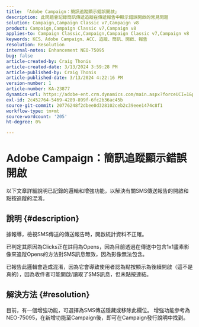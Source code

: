 ```yaml
---
title: 「Adobe Campaign：簡訊追蹤顯示錯誤開啟」
description: 此問題會記錄簡訊傳遞追蹤在傳遞報告中顯示錯誤開啟的常見問題
solution: Campaign,Campaign Classic v7,Campaign v8
product: Campaign,Campaign Classic v7,Campaign v8
applies-to: Campaign Classic,Campaign,Campaign Classic v7,Campaign v8
keywords: KCS、Adobe Campaign、ACC、追蹤、簡訊、開啟、報告
resolution: Resolution
internal-notes: Enhancement NEO-75095
bug: false
article-created-by: Craig Thonis
article-created-date: 3/13/2024 3:59:28 PM
article-published-by: Craig Thonis
article-published-date: 3/13/2024 4:22:16 PM
version-number: 1
article-number: KA-23877
dynamics-url: https://adobe-ent.crm.dynamics.com/main.aspx?forceUCI=1&pagetype=entityrecord&etn=knowledgearticle&id=5b0416a9-52e1-ee11-904d-6045bd006079
exl-id: 2c452764-5469-4289-899f-6fc2b36ac45b
source-git-commit: 20776248f2dbee0d328102ceb2c39eee1474c8f1
workflow-type: tm+mt
source-wordcount: '205'
ht-degree: 0%

---
```


# Adobe Campaign：簡訊追蹤顯示錯誤開啟


以下文章詳細說明已記錄的邏輯和增強功能，以解決有關SMS傳送報告的開啟和點按追蹤的混淆。

## 說明 {#description}


據報導，檢視SMS傳送的傳送報告時，開啟統計資料不正確。

已判定其原因為Clicks正在註冊為Opens，因為目前透過在傳送中包含1x1畫素影像來追蹤Opens的方法對SMS訊息無效，因為影像無法包含。

已報告此邏輯會造成混淆，因為它會導致使用者認為點按顯示為後續開啟（這不是真的），因為收件者可能開啟/讀取了SMS訊息，但未點按連結。


## 解決方法 {#resolution}


目前，有一個增強功能，可選擇為SMS傳送隱藏或移除此欄位。 增強功能參考為NEO-75095，在新增功能至Campaign後，即可在Campaign發行說明中找到。
